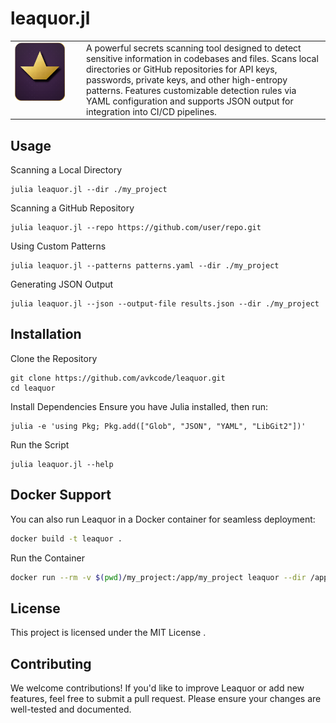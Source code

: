 # leaquor.jl

<table>
  <tr>
    <td valign="top" width="100">
      <img src="https://raw.githubusercontent.com/avkcode/leaquor/refs/heads/main/favicon.svg"
           alt="leaquor.jl Logo"
           width="80">
    </td>
    <td valign="middle">
    A powerful secrets scanning tool designed to detect sensitive information in codebases and files. Scans local directories or GitHub repositories for API keys, passwords, private keys, and other high-entropy patterns. Features customizable detection rules via YAML configuration and supports JSON output for integration into CI/CD pipelines.
    </td>
  </tr>
</table>

## Usage

Scanning a Local Directory
```
julia leaquor.jl --dir ./my_project
```

Scanning a GitHub Repository
```
julia leaquor.jl --repo https://github.com/user/repo.git
```

Using Custom Patterns
```
julia leaquor.jl --patterns patterns.yaml --dir ./my_project
```

Generating JSON Output
```
julia leaquor.jl --json --output-file results.json --dir ./my_project
```

## Installation

Clone the Repository
```
git clone https://github.com/avkcode/leaquor.git
cd leaquor
```

Install Dependencies  Ensure you have Julia installed, then run:
```
julia -e 'using Pkg; Pkg.add(["Glob", "JSON", "YAML", "LibGit2"])'
```

Run the Script
```
julia leaquor.jl --help
```
## Docker Support

You can also run Leaquor in a Docker container for seamless deployment:
```bash
docker build -t leaquor .
```
Run the Container
```bash
docker run --rm -v $(pwd)/my_project:/app/my_project leaquor --dir /app/my_project
```

## License

This project is licensed under the MIT License .

## Contributing

We welcome contributions! If you'd like to improve Leaquor or add new features, feel free to submit a pull request. Please ensure your changes are well-tested and documented.
